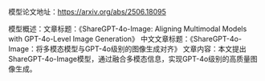 模型论文地址：https://arxiv.org/abs/2506.18095

模型概述：文章标题：《ShareGPT-4o-Image: Aligning Multimodal Models with GPT-4o-Level Image Generation》
中文文章标题：《ShareGPT-4o-Image：将多模态模型与GPT-4o级别的图像生成对齐》
文章内容：本文提出ShareGPT-4o-Image模型，通过融合多模态信息，实现GPT-4o级别的高质量图像生成。
